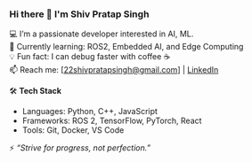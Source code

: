 ### Hi there 👋 I'm Shiv Pratap Singh

💻 I’m a passionate developer interested in AI, ML.  
🌱 Currently learning: ROS2, Embedded AI, and Edge Computing  
💡 Fun fact: I can debug faster with coffee ☕  
📫 Reach me: [22shivpratapsingh@gmail.com] | [LinkedIn](https://www.linkedin.com/in/shivpratap321/)



🛠️ **Tech Stack**
- Languages: Python, C++, JavaScript
- Frameworks: ROS 2, TensorFlow, PyTorch, React
- Tools: Git, Docker, VS Code


⚡ *“Strive for progress, not perfection.”*

